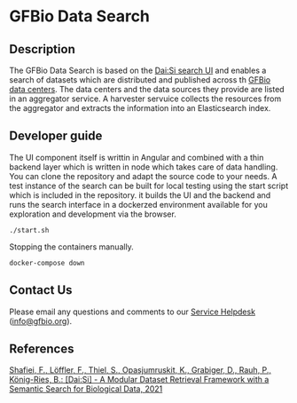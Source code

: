 # GFBio Data Search # 
## Description

The GFBio Data Search is based on the [Dai:Si search UI](#ref1) and enables a search of datasets
which are distributed and published across th [GFBio data centers](https://gfbio.org/data-centers/).
The data centers and the data sources they provide are listed in an aggregator service. 
A harvester servuice collects the resources from the aggregator and extracts the information into an Elasticsearch index. 

## Developer guide 

The UI component itself is writtin in Angular and combined with a thin backend layer
which is written in node which takes care of data handling. You can clone the repository
and adapt the source code to your needs. A test instance of the
search can be built for local testing using the start script which is included
in the repository. it builds the UI and the backend and runs the search
interface in a dockerzed environment available for you exploration and
development via the browser. 

```
./start.sh
```

Stopping the containers manually.

```
docker-compose down
```

## Contact Us
Please email any questions and comments to our [Service Helpdesk](mailto:info@gfbio.org) (<info@gfbio.org>).

## References

<a name="ref1"></a>[Shafiei, F., Löffler, F., Thiel, S., Opasjumruskit, K., Grabiger, D., Rauh, P.,
König-Ries, B.: [Dai:Si] - A Modular Dataset Retrieval Framework with a
Semantic Search for Biological Data, 2021](https://api.semanticscholar.org/CorpusID:240005304)

